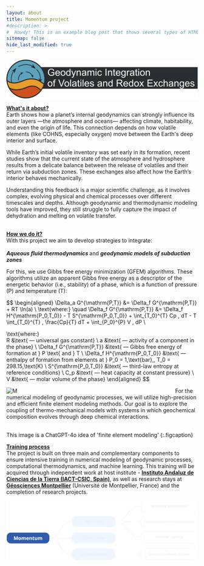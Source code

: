 ```yaml
---
layout: about
title: Momentum project
#description: >
#  Howdy! This is an example blog post that shows several types of HTML content supported in this theme.
sitemap: false
hide_last_modified: true
---
```

<img src="/assets/img/blog/project_logo_dark.png" alt="M" style="width: 700px; float: center; margin-right: 45px;"> 

<b><u> What's it about? </u></b> <br>
Earth shows how a planet’s internal geodynamics can strongly influence its outer layers —the atmosphere and oceans— affecting climate, habitability, and even the origin of life. 
This connection depends on how volatile elements (like COHNS, especially oxygen) move between the Earth's deep interior and surface. <br>

While Earth’s initial volatile inventory was set early in its formation, recent studies show that the current state of the atmosphere and hydrosphere results from a delicate balance between the release of volatiles and their return via subduction zones. These exchanges also affect how the Earth’s interior behaves mechanically. <br>

Understanding this feedback is a major scientific challenge, as it involves complex, evolving physical and chemical processes over different timescales and depths. Although geodynamic and thermodynamic modeling tools have improved, they still struggle to fully capture the impact of dehydration and melting on volatile transfer. <br><br>


<b><u> How we do it? </u></b> <br>
With this project we aim to develop strategies to integrate:<br>    
<b><i>Aqueous fluid thermodynamics </i></b>        and      <b><i> geodynamic models of subduction zones </i></b><br>

For this, we use Gibbs free energy minimization (GFEM) algorithms. These algorithms utilize an apparent Gibbs free energy as a descriptor of the energetic behavior (i.e., stability) of a phase, which is a function of pressure (P) and temperature (T):

$$
\begin{aligned}
  \Delta_a G^{\mathrm{P,T}} &= \Delta_f G^{\mathrm{P,T}} + RT \ln(a) \\
  \text{where:} \quad \Delta_f G^{\mathrm{P,T}} &= \Delta_f H^{\mathrm{P_0,T_0}} - T S^{\mathrm{P_0,T_0}} + \int_{T_0}^{T} Cp \, dT - T \int_{T_0}^{T} \, \frac{Cp}{T} dT + \int_{P_0}^{P} V \, dP \\

  \text{where:} \
  R &\text{ — universal gas constant} \\
  a &\text{ — activity of a component in the phase} \\
  \Delta_f G^{\mathrm{P,T}} &\text{ — Gibbs free energy of formation at } P \text{ and } T \\
  \Delta_f H^{\mathrm{P_0,T_0}} &\text{ — enthalpy of formation from elements at } P_0 = 1\,\text{bar},\, T_0 = 298.15\,\text{K} \\
  S^{\mathrm{P_0,T_0}} &\text{ — third-law entropy at reference conditions} \\
  C_p &\text{ — heat capacity at constant pressure} \\
  V &\text{ — molar volume of the phase}
\end{aligned}
$$

<img src="/assets/img/blog/finite_element.png" alt="M" style="width: 400px; float: left; margin-right: 45px;"> 
For the numerical modeling of geodynamic processes, we will utilize high-precision and efficient finite element modeling methods. Our goal is to explore the coupling of thermo-mechanical models with systems in which geochemical composition evolves through deep chemical interactions. <br><br>

This image is a ChatGPT-4o  idea of 'finite element modeling'
{:.figcaption}
<br>

<b><u> Training process </u></b> <br>
The project is built on three main and complementary components to ensure intensive training in numerical modeling of geodynamic processes, computational thermodynamics, and machine learning. This training will be acquired through independent work at host institute - <b>[Instituto Andaluz de Ciencias de la Tierra (IACT-CSIC, Spain)](https://www.iact.csic.es/)</b>, as well as research stays at <b>[Géosciences Montpellier](https://www.gm.umontpellier.fr/)</b> (Université de Montpellier, France) and the completion of research projects.

<img src="/assets/img/blog/momentum_training.png" alt="M" style="width: 900px; float: center; margin-right: 45px;"> 


